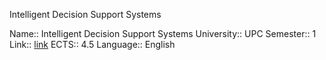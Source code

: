 Intelligent Decision Support Systems

Name:: Intelligent Decision Support Systems
University:: UPC
Semester:: 1
Link:: [link](https://www.fib.upc.edu/en/studies/masters/master-artificial-intelligence/curriculum/syllabus/IDSS-MAI)
ECTS:: 4.5
Language:: English